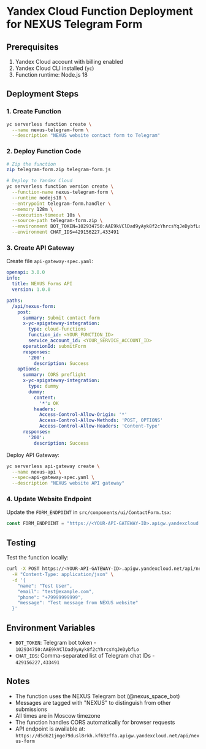 # Yandex Cloud Function Deployment for NEXUS Telegram Form

## Prerequisites
1. Yandex Cloud account with billing enabled
2. Yandex Cloud CLI installed (`yc`)
3. Function runtime: Node.js 18

## Deployment Steps

### 1. Create Function
```bash
yc serverless function create \
  --name nexus-telegram-form \
  --description "NEXUS website contact form to Telegram"
```

### 2. Deploy Function Code
```bash
# Zip the function
zip telegram-form.zip telegram-form.js

# Deploy to Yandex Cloud
yc serverless function version create \
  --function-name nexus-telegram-form \
  --runtime nodejs18 \
  --entrypoint telegram-form.handler \
  --memory 128m \
  --execution-timeout 10s \
  --source-path telegram-form.zip \
  --environment BOT_TOKEN=102934750:AAE9kVClDad9yAyk8f2cYhrcsYqJeDybfLo \
  --environment CHAT_IDS=429156227,433491
```

### 3. Create API Gateway
Create file `api-gateway-spec.yaml`:

```yaml
openapi: 3.0.0
info:
  title: NEXUS Forms API
  version: 1.0.0

paths:
  /api/nexus-form:
    post:
      summary: Submit contact form
      x-yc-apigateway-integration:
        type: cloud-functions
        function_id: <YOUR_FUNCTION_ID>
        service_account_id: <YOUR_SERVICE_ACCOUNT_ID>
      operationId: submitForm
      responses:
        '200':
          description: Success
    options:
      summary: CORS preflight
      x-yc-apigateway-integration:
        type: dummy
        dummy:
          content:
            '*': OK
          headers:
            Access-Control-Allow-Origin: '*'
            Access-Control-Allow-Methods: 'POST, OPTIONS'
            Access-Control-Allow-Headers: 'Content-Type'
      responses:
        '200':
          description: Success
```

Deploy API Gateway:
```bash
yc serverless api-gateway create \
  --name nexus-api \
  --spec=api-gateway-spec.yaml \
  --description "NEXUS website API gateway"
```

### 4. Update Website Endpoint
Update the `FORM_ENDPOINT` in `src/components/ui/ContactForm.tsx`:
```javascript
const FORM_ENDPOINT = "https://<YOUR-API-GATEWAY-ID>.apigw.yandexcloud.net/api/nexus-form";
```

## Testing

Test the function locally:
```bash
curl -X POST https://<YOUR-API-GATEWAY-ID>.apigw.yandexcloud.net/api/nexus-form \
  -H "Content-Type: application/json" \
  -d '{
    "name": "Test User",
    "email": "test@example.com",
    "phone": "+79999999999",
    "message": "Test message from NEXUS website"
  }'
```

## Environment Variables

- `BOT_TOKEN`: Telegram bot token - `102934750:AAE9kVClDad9yAyk8f2cYhrcsYqJeDybfLo`
- `CHAT_IDS`: Comma-separated list of Telegram chat IDs - `429156227,433491`

## Notes

- The function uses the NEXUS Telegram bot (@nexus_space_bot)
- Messages are tagged with "NEXUS" to distinguish from other submissions
- All times are in Moscow timezone
- The function handles CORS automatically for browser requests
- API endpoint is available at: `https://d5d621jmge79dusl8rkh.kf69zffa.apigw.yandexcloud.net/api/nexus-form`